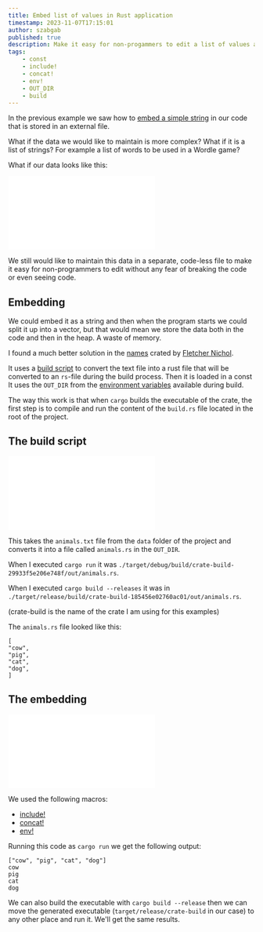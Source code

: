 ```yaml
---
title: Embed list of values in Rust application
timestamp: 2023-11-07T17:15:01
author: szabgab
published: true
description: Make it easy for non-progammers to edit a list of values and then embed it in the program for easy distribution.
tags:
    - const
    - include!
    - concat!
    - env!
    - OUT_DIR
    - build
---
```


In the previous example we saw how to [embed a simple string](/embedding-text-file) in our code that is stored in an external file.

What if the data we would like to maintain is more complex? What if it is a list of strings? For example a list of words to be used in a Wordle game?

What if our data looks like this:

![](examples/crate-build/data/animals.txt)

We still would like to maintain this data in a separate, code-less file to make it easy for non-programmers to edit without any fear of breaking the code or even seeing code.

## Embedding

We could embed it as a string and then when the program starts we could split it up into a vector, but that would mean we store the data both in the
code and then in the heap. A waste of memory.

I found a much better solution in the [names](https://crates.io/crates/names) crated by [Fletcher Nichol](https://github.com/fnichol).

It uses a [build script](https://doc.rust-lang.org/cargo/reference/build-scripts.html) to convert the text file into a rust file that will be
converted to an `rs`-file during the build process. Then it is loaded in a const
It uses the `OUT_DIR` from the [environment variables](https://doc.rust-lang.org/cargo/reference/environment-variables.html) available during build.

The way this work is that when `cargo` builds the executable of the crate, the first step is to compile and run the content of the `build.rs` file located
in the root of the project.

## The build script

![](examples/crate-build/build.rs)

This takes the `animals.txt` file from the `data` folder of the project and converts it into a file called `animals.rs` in the `OUT_DIR`.

When I executed `cargo run` it was `./target/debug/build/crate-build-29933f5e206e748f/out/animals.rs`.

When I executed `cargo build --releases` it was in `./target/release/build/crate-build-185456e02760ac01/out/animals.rs`.

(crate-build is the name of the crate I am using for this examples)

The `animals.rs` file looked like this:

```
[
"cow",
"pig",
"cat",
"dog",
]
```

## The embedding

![](examples/crate-build/src/main.rs)

We used the following macros:

* [include!](https://doc.rust-lang.org/std/macro.include.html)
* [concat!](https://doc.rust-lang.org/std/macro.concat.html)
* [env!](https://doc.rust-lang.org/std/macro.env.html)

Running this code as `cargo run` we get the following output:

```
["cow", "pig", "cat", "dog"]
cow
pig
cat
dog
```

We can also build the executable with `cargo build --release` then we can move the generated executable (`target/release/crate-build` in our case)
to any other place and run it. We'll get the same results.




